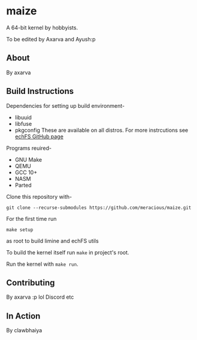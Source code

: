 # maize

A 64-bit kernel by hobbyists.

To be edited by Axarva and Ayush:p

## About

By axarva

## Build Instructions

Dependencies for setting up build environment-

- libuuid
- libfuse
- pkgconfig
  These are available on all distros.
  For more instrcutions see [echFS GitHub page](https://github.com/echfs/echfs)

Programs reuired-

- GNU Make
- QEMU
- GCC 10+
- NASM
- Parted

Clone this repository with-

```
git clone --recurse-submodules https://github.com/meracious/maize.git
```

For the first time run

```
make setup
```

as root to build limine and echFS utils

To build the kernel itself run `make` in project's root.

Run the kernel with `make run`.

## Contributing

By axarva :p lol
Discord etc

## In Action

By clawbhaiya
